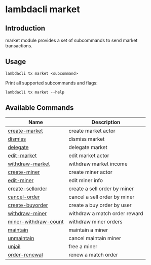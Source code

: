 # lambdacli market

## Introduction

market module provides a set of subcommands to send market transactions.

## Usage

```
lambdacli tx market <subcommand>
```

Print all supported subcommands and flags:
```
lambdacli tx market --help
```

## Available Commands

| Name                            | Description                                                   |
| --------------------------------| --------------------------------------------------------------|
| [create-market](create-market.md)                       | create market actor                                |
| [dismiss](dismiss.md)                       | dismiss market                                 |
| [delegate](delegate.md)                       | delegate market                                 |
| [edit-market](edit-market.md)                       | edit market actor                                |
| [withdraw-market](withdraw-market.md)                           | withdraw market income                                                           |
| [create-miner](create-miner.md)                           | create miner actor                                                         |
| [edit-miner](edit-miner.md)                                       | edit miner info                                                       |
| [create-sellorder](create-sellorder.md)                                   | create a sell order by miner                                      |
| [cancel-order](cancel-order.md)                                   | cancel a sell order by miner                                      |
| [create-buyorder](create-buyorder.md)                                   | create a buy order by user                                     |
| [withdraw-miner](withdraw-miner.md)                                   | withdraw a match order reward                                     |
| [miner-withdraw-count](miner-withdraw-count.md)                                   | withdraw miner orders                                      |
| [maintain](maintain.md)                                   | maintain a miner                                      |
| [unmaintain](unmaintain.md)                                   | cancel maintain miner                                      |
| [unjail](unjail.md)                                   | free a miner                                      |
| [order-renewal](order-renewal.md)                                   | renew a match order                                      |


